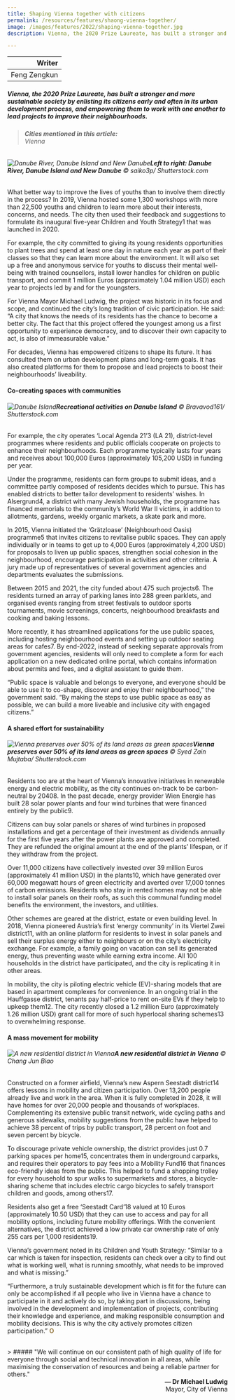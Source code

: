 ```yaml
---
title: Shaping Vienna together with citizens
permalink: /resources/features/shaong-vienna-together/
image: /images/features/2022/shaping-vienna-together.jpg
description: Vienna, the 2020 Prize Laureate, has built a stronger and more sustainable society by enlisting its citizens early and often in its urban development process, and empowering them to work with one another to lead projects to improve their neighbourhoods. 

---
```


| Writer | 
| ---: |
| Feng Zengkun |

##### Vienna, the 2020 Prize Laureate, has built a stronger and more sustainable society by enlisting its citizens early and often in its urban development process, and empowering them to work with one another to lead projects to improve their neighbourhoods. 

> ###### **Cities mentioned in this article:** <br> Vienna

###### ![Danube River, Danube Island and New Danube](/images/features/2022/vienna-climate-change.jpg)**Left to right: Danube River, Danube Island and New Danube** © saiko3p/ Shutterstock.com

What better way to improve the lives of youths than to involve them directly in the process? In 2019, Vienna hosted some 1,300 workshops with more than 22,500 youths and children to learn more about their interests, concerns, and needs. The city then used their feedback and suggestions to formulate its inaugural five-year Children and Youth Strategy1 that was launched in 2020. 

For example, the city committed to giving its young residents opportunities to plant trees and spend at least one day in nature each year as part of their classes so that they can learn more about the environment. It will also set up a free and anonymous service for youths to discuss their mental well-being with trained counsellors, install lower handles for children on public transport, and commit 1 million Euros (approximately 1.04 million USD) each year to projects led by and for the youngsters.

For Vienna Mayor Michael Ludwig, the project was historic in its focus and scope, and continued the city’s long tradition of civic participation. He said: “A city that knows the needs of its residents has the chance to become a better city. The fact that this project offered the youngest among us a first opportunity to experience democracy, and to discover their own capacity to act, is also of immeasurable value.” 

For decades, Vienna has empowered citizens to shape its future. It has consulted them on urban development plans and long-term goals. It has also created platforms for them to propose and lead projects to boost their neighbourhoods’ liveability. 

#### **Co-creating spaces with communities**

###### ![Danube Island](/images/features/2022/danube-island.jpg/)**Recreational activities on Danube Island** © Bravavod161/ Shutterstock.com

For example, the city operates ‘Local Agenda 21’3 (LA 21), district-level programmes where residents and public officials cooperate on projects to enhance their neighbourhoods. Each programme typically lasts four years and receives about 100,000 Euros (approximately 105,200 USD) in funding per year. 

Under the programme, residents can form groups to submit ideas, and a committee partly composed of residents decides which to pursue. This has enabled districts to better tailor development to residents’ wishes. In Alsergrund4, a district with many Jewish households, the programme has financed memorials to the community’s World War II victims, in addition to allotments, gardens, weekly organic markets, a skate park and more.

In 2015, Vienna initiated the ‘Grätzloase’ (Neighbourhood Oasis) programme5 that invites citizens to revitalise public spaces. They can apply individually or in teams to get up to 4,000 Euros (approximately 4,200 USD) for proposals to liven up public spaces, strengthen social cohesion in the neighbourhood, encourage participation in activities and other criteria. A jury made up of representatives of several government agencies and departments evaluates the submissions.

Between 2015 and 2021, the city funded about 475 such projects6. The residents turned an array of parking lanes into 288 green parklets, and organised events ranging from street festivals to outdoor sports tournaments, movie screenings, concerts, neighbourhood breakfasts and cooking and baking lessons.

More recently, it has streamlined applications for the use public spaces, including hosting neighbourhood events and setting up outdoor seating areas for cafes7. By end-2022, instead of seeking separate approvals from government agencies, residents will only need to complete a form for each application on a new dedicated online portal, which contains information about permits and fees, and a digital assistant to guide them.

“Public space is valuable and belongs to everyone, and everyone should be able to use it to co-shape, discover and enjoy their neighbourhood,” the government said. “By making the steps to use public space as easy as possible, we can build a more liveable and inclusive city with engaged citizens.”

#### **A shared effort for sustainability**

###### ![Vienna preserves over 50% of its land areas as green spaces](/images/features/2022/vienna-greenery.jpg/)**Vienna preserves over 50% of its land areas as green spaces** © Syed Zain Mujtaba/ Shutterstock.com

Residents too are at the heart of Vienna’s innovative initiatives in renewable energy and electric mobility, as the city continues on-track to be carbon-neutral by 20408. In the past decade, energy provider Wien Energie has built 28 solar power plants and four wind turbines that were financed entirely by the public9. 

Citizens can buy solar panels or shares of wind turbines in proposed installations and get a percentage of their investment as dividends annually for the first five years after the power plants are approved and completed. They are refunded the original amount at the end of the plants’ lifespan, or if they withdraw from the project. 

Over 11,000 citizens have collectively invested over 39 million Euros (approximately 41 million USD) in the plants10, which have generated over 60,000 megawatt hours of green electricity and averted over 17,000 tonnes of carbon emissions. Residents who stay in rented homes may not be able to install solar panels on their roofs, as such this communal funding model benefits the environment, the investors, and utilities. 

Other schemes are geared at the district, estate or even building level. In 2018, Vienna pioneered Austria’s first ‘energy community’ in its Viertel Zwei district11, with an online platform for residents to invest in solar panels and sell their surplus energy either to neighbours or on the city’s electricity exchange. For example, a family going on vacation can sell its generated energy, thus preventing waste while earning extra income. All 100 households in the district have participated, and the city is replicating it in other areas. 

In mobility, the city is piloting electric vehicle (EV)-sharing models that are based in apartment complexes for convenience. In an ongoing trial in the Hauffgasse district, tenants pay half-price to rent on-site EVs if they help to upkeep them12. The city recently closed a 1.2 million Euro (approximately 1.26 million USD) grant call for more of such hyperlocal sharing schemes13 to overwhelming response. 

#### **A mass movement for mobility**

###### ![A new residential district in Vienna](/images/features/2022/aspern-seestadt.jpg/)**A new residential district in Vienna** © Chang Jun Biao

Constructed on a former airfield, Vienna’s new Aspern Seestadt district14 offers lessons in mobility and citizen participation. Over 13,200 people already live and work in the area. When it is fully completed in 2028, it will have homes for over 20,000 people and thousands of workplaces. Complementing its extensive public transit network, wide cycling paths and generous sidewalks, mobility suggestions from the public have helped to achieve 38 percent of trips by public transport, 28 percent on foot and seven percent by bicycle.

To discourage private vehicle ownership, the district provides just 0.7 parking spaces per home15, concentrates them in underground carparks, and requires their operators to pay fees into a Mobility Fund16 that finances eco-friendly ideas from the public. This helped to fund a shopping trolley for every household to spur walks to supermarkets and stores, a bicycle-sharing scheme that includes electric cargo bicycles to safely transport children and goods, among others17. 

Residents also get a free ‘Seestadt Card’18 valued at 10 Euros (approximately 10.50 USD) that they can use to access and pay for all mobility options, including future mobility offerings. With the convenient alternatives, the district achieved a low private car ownership rate of only 255 cars per 1,000 residents19. 

Vienna’s government noted in its Children and Youth Strategy: “Similar to a car which is taken for inspection, residents can check over a city to find out what is working well, what is running smoothly, what needs to be improved and what is missing.”

“Furthermore, a truly sustainable development which is fit for the future can only be accomplished if all people who live in Vienna have a chance to participate in it and actively do so, by taking part in discussions, being involved in the development and implementation of projects, contributing their knowledge and experience, and making responsible consumption and mobility decisions. This is why the city actively promotes citizen participation.” <b><font color="#967942">O</font></b>

<br>
> ##### "We will continue on our consistent path of high quality of life for everyone through social and technical innovation in all areas, while maximising the conservation of resources and being a reliable partner for others."

<div align="right"><b>— Dr Michael Ludwig</b> <br> Mayor, City of Vienna</div>
